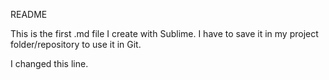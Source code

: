 README

This is the first .md file I create with Sublime. 
I have to save it in my project folder/repository to use it in Git.

I changed this line.